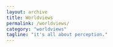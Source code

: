 ```yaml
---
layout: archive
title: Worldviews
permalink: /worldviews/
category: "worldviews"
tagline: "it's all about perception."
---
```

